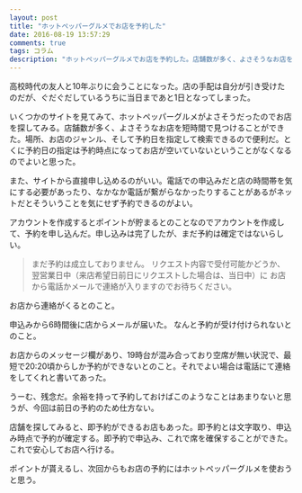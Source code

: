 ```yaml
---
layout: post
title: "ホットペッパーグルメでお店を予約した"
date: 2016-08-19 13:57:29
comments: true
tags: コラム
description: "ホットペッパーグルメでお店を予約した。店舗数が多く、よさそうなお店を短時間で見つけることができた。場所、お店のジャンル、そして予約日を指定して検索できるので便利だ。とくに予約日の指定は予約時点になってお店が空いていないということがなくなるのでよいと思った。"
---
```


高校時代の友人と10年ぶりに会うことになった。店の手配は自分が引き受けたのだが、ぐだぐだしているうちに当日まであと1日となってしまった。

いくつかのサイトを見てみて、ホットペッパーグルメがよさそうだったのでお店を探してみる。店舗数が多く、よさそうなお店を短時間で見つけることができた。場所、お店のジャンル、そして予約日を指定して検索できるので便利だ。とくに予約日の指定は予約時点になってお店が空いていないということがなくなるのでよいと思った。

また、サイトから直接申し込めるのがいい。電話での申込みだと店の時間帯を気にする必要があったり、なかなか電話が繋がらなかったりすることがあるがネットだとそういうことを気にせず予約できるのがよい。

アカウントを作成するとポイントが貯まるとのことなのでアカウントを作成して、予約を申し込んだ。申し込みは完了したが、まだ予約は確定ではないらしい。

> まだ予約は成立しておりません。
リクエスト内容で受付可能かどうか、
翌営業日中（来店希望日前日にリクエストした場合は、当日中）に
お店から電話かメールで連絡が入りますのでお待ちください。

お店から連絡がくるとのこと。

申込みから6時間後に店からメールが届いた。
なんと予約が受け付けられないとのこと。

お店からのメッセージ欄があり、19時台が混み合っており空席が無い状況で、最短で20:20頃からしか予約ができないとのこと。それでよい場合は電話にて連絡をしてくれと書いてあった。

うーむ、残念だ。余裕を持って予約しておけばこのようなことはあまりないと思うが、今回は前日の予約のため仕方ない。

店舗を探してみると、即予約ができるお店もあった。即予約とは文字取り、申込み時点で予約が確定する。即予約で申込み、これで席を確保することができた。これで安心してお店へ行ける。

ポイントが貰えるし、次回からもお店の予約にはホットペッパーグルメを使おうと思う。
